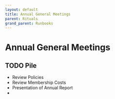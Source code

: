```yaml
---
layout: default
title: Annual General Meetings
parent: Rituals
grand_parent: Runbooks
---
```


# Annual General Meetings

## TODO Pile

* Review Policies
* Review Membership Costs
* Presentation of Annual Report
* 